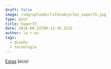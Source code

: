 ```yaml
---
draft: false
image: /img/uploads/lithiumcycles_super73.jpg
type: post
title: Super73
date: 2018-08-21T00:12:39.312Z
author: la r-ev
tags:
  - diseño
  - tecnología
---
```

[Estas](https://www.lithiumcycles.com) bicis!
